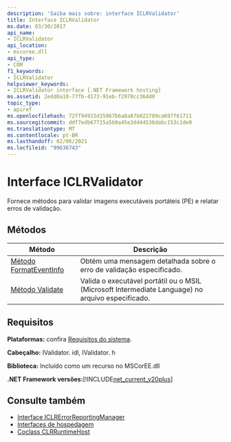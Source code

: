 ```yaml
---
description: 'Saiba mais sobre: interface ICLRValidator'
title: Interface ICLRValidator
ms.date: 03/30/2017
api_name:
- ICLRValidator
api_location:
- mscoree.dll
api_type:
- COM
f1_keywords:
- ICLRValidator
helpviewer_keywords:
- ICLRValidator interface [.NET Framework hosting]
ms.assetid: 2edd0a10-77fb-4173-91eb-f2970cc364d0
topic_type:
- apiref
ms.openlocfilehash: 72ff94915d35967b6a8a87b022789ca697f61711
ms.sourcegitcommit: ddf7edb67715a5b9a45e3dd44536dabc153c1de0
ms.translationtype: MT
ms.contentlocale: pt-BR
ms.lasthandoff: 02/06/2021
ms.locfileid: "99636743"
---
```

# <a name="iclrvalidator-interface"></a>Interface ICLRValidator

Fornece métodos para validar imagens executáveis portáteis (PE) e relatar erros de validação.  
  
## <a name="methods"></a>Métodos  
  
|Método|Descrição|  
|------------|-----------------|  
|[Método FormatEventInfo](iclrvalidator-formateventinfo-method.md)|Obtém uma mensagem detalhada sobre o erro de validação especificado.|  
|[Método Validate](iclrvalidator-validate-method.md)|Valida o executável portátil ou o MSIL (Microsoft Intermediate Language) no arquivo especificado.|  
  
## <a name="requirements"></a>Requisitos  

 **Plataformas:** confira [Requisitos do sistema](../../get-started/system-requirements.md).  
  
 **Cabeçalho:** IValidator. idl, IValidator. h  
  
 **Biblioteca:** Incluído como um recurso no MSCorEE.dll  
  
 **.NET Framework versões:**[!INCLUDE[net_current_v20plus](../../../../includes/net-current-v20plus-md.md)]  
  
## <a name="see-also"></a>Consulte também

- [Interface ICLRErrorReportingManager](iclrerrorreportingmanager-interface.md)
- [Interfaces de hospedagem](hosting-interfaces.md)
- [Coclass CLRRuntimeHost](clrruntimehost-coclass.md)
